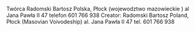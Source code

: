 Twórca 
Radomski Bartosz 
Polska, Płock (wojewodztwo mazowieckie )
al Jana Pawła II 47
telefon 601 766 938
Creator:
Radomski Bartosz
Poland, Płock (Masovian Voivodeship)
al. Jana Pawła II 47
tel. 601 766 938 
